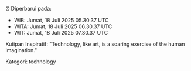 ⏰ Diperbarui pada:
- WIB: Jumat, 18 Juli 2025 05.30.37 UTC
- WITA: Jumat, 18 Juli 2025 06.30.37 UTC
- WIT: Jumat, 18 Juli 2025 07.30.37 UTC

Kutipan Inspiratif:
"Technology, like art, is a soaring exercise of the human imagination."


Kategori: technology

